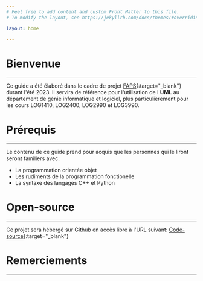 ```yaml
---
# Feel free to add content and custom Front Matter to this file.
# To modify the layout, see https://jekyllrb.com/docs/themes/#overriding-theme-defaults

layout: home

---
```


# Bienvenue
____

Ce guide a été élaboré dans le cadre de projet [FAPS](https://www.polymtl.ca/appui-pedagogique/fonds-dinnovation-pedagogique/fonds-dactions-pedagogiques-strategiques-faps-0){:target="_blank"} durant l'été 2023. Il servira de référence pour l'utilisation de l'**UML** au département de génie informatique et logiciel, plus particulièrement pour les cours LOG1410, LOG2400, LOG2990 et LOG3990. 

# Prérequis
____
Le contenu de ce guide prend pour acquis que les personnes qui le liront seront familiers avec:
- La programmation orientée objet
- Les rudiments de la programmation fonctionelle
- La syntaxe des langages C++ et Python

# Open-source
____
Ce projet sera hébergé sur Github en accès libre à l'URL suivant: [Code-source](www.github.com){:target="_blank"}

# Remerciements
____

